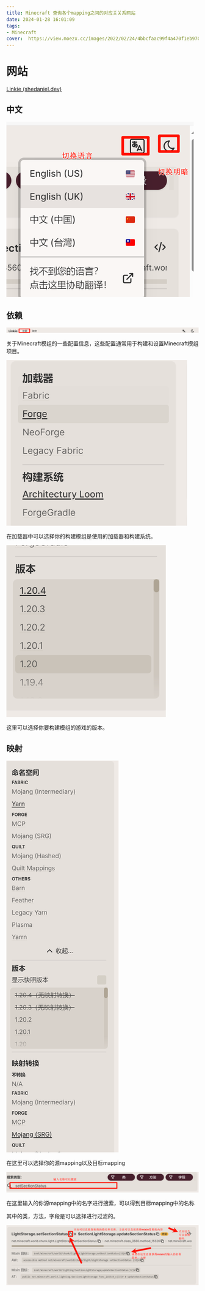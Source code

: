 ```yaml
---
title: Minecraft 查询各个mapping之间的对应关关系网站
date: 2024-01-28 16:01:09
tags:
- Minecraft
cover:  https://view.moezx.cc/images/2022/02/24/4bbcfaac99f4a470f1eb970c880aa6f6.png
---
```


# 网站

[Linkie (shedaniel.dev)](https://linkie.shedaniel.dev/)

## 中文

![image-20240128161245502](../images/Minecraft-%E6%9F%A5%E8%AF%A2%E5%90%84%E4%B8%AAmapping%E4%B9%8B%E9%97%B4%E7%9A%84%E5%AF%B9%E5%BA%94%E5%85%B3%E5%85%B3%E7%B3%BB%E7%BD%91%E7%AB%99/image-20240128161245502.png)

## 依赖

![image-20240128160327346](../images/Minecraft-%E6%9F%A5%E8%AF%A2%E5%90%84%E4%B8%AAmapping%E4%B9%8B%E9%97%B4%E7%9A%84%E5%AF%B9%E5%BA%94%E5%85%B3%E5%85%B3%E7%B3%BB%E7%BD%91%E7%AB%99/image-20240128160327346.png)

关于Minecraft模组的一些配置信息，这些配置通常用于构建和设置Minecraft模组项目。

![image-20240128160411227](../images/Minecraft-%E6%9F%A5%E8%AF%A2%E5%90%84%E4%B8%AAmapping%E4%B9%8B%E9%97%B4%E7%9A%84%E5%AF%B9%E5%BA%94%E5%85%B3%E5%85%B3%E7%B3%BB%E7%BD%91%E7%AB%99/image-20240128160411227.png)

在加载器中可以选择你的构建模组是使用的加载器和构建系统。

![image-20240128160517053](../images/Minecraft-%E6%9F%A5%E8%AF%A2%E5%90%84%E4%B8%AAmapping%E4%B9%8B%E9%97%B4%E7%9A%84%E5%AF%B9%E5%BA%94%E5%85%B3%E5%85%B3%E7%B3%BB%E7%BD%91%E7%AB%99/image-20240128160517053.png)

这里可以选择你要构建模组的游戏的版本。

## 映射

![image-20240128160853413](../images/Minecraft-%E6%9F%A5%E8%AF%A2%E5%90%84%E4%B8%AAmapping%E4%B9%8B%E9%97%B4%E7%9A%84%E5%AF%B9%E5%BA%94%E5%85%B3%E5%85%B3%E7%B3%BB%E7%BD%91%E7%AB%99/image-20240128160853413.png)

在这里可以选择你的源mapping以及目标mapping

![image-20240128161001539](../images/Minecraft-%E6%9F%A5%E8%AF%A2%E5%90%84%E4%B8%AAmapping%E4%B9%8B%E9%97%B4%E7%9A%84%E5%AF%B9%E5%BA%94%E5%85%B3%E5%85%B3%E7%B3%BB%E7%BD%91%E7%AB%99/image-20240128161001539.png)

在这里输入的你源mapping中的名字进行搜索，可以得到目标mapping中的名称

其中的类，方法，字段是可以选择进行过滤的。

![image-20240128161216894](../images/Minecraft-%E6%9F%A5%E8%AF%A2%E5%90%84%E4%B8%AAmapping%E4%B9%8B%E9%97%B4%E7%9A%84%E5%AF%B9%E5%BA%94%E5%85%B3%E5%85%B3%E7%B3%BB%E7%BD%91%E7%AB%99/image-20240128161216894.png)

